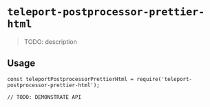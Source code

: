 # `teleport-postprocessor-prettier-html`

> TODO: description

## Usage

```
const teleportPostprocessorPrettierHtml = require('teleport-postprocessor-prettier-html');

// TODO: DEMONSTRATE API
```
